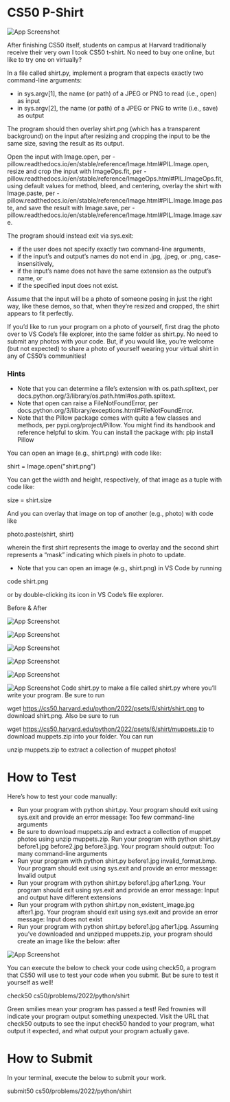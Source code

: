 # CS50 P-Shirt



![App Screenshot](https://cs50.harvard.edu/python/2022/psets/6/shirt/took.png)

After finishing CS50 itself, students on campus at Harvard traditionally receive their very own I took CS50 t-shirt. No need to buy one online, but like to try one on virtually?

In a file called shirt.py, implement a program that expects exactly two command-line arguments:

* in sys.argv[1], the name (or path) of a JPEG or PNG to read (i.e., open) as input
* in sys.argv[2], the name (or path) of a JPEG or PNG to write (i.e., save) as output

The program should then overlay shirt.png (which has a transparent background) on the input after resizing and cropping the input to be the same size, saving the result as its output.

Open the input with Image.open, per - pillow.readthedocs.io/en/stable/reference/Image.html#PIL.Image.open, 
resize and crop the input with ImageOps.fit, per - pillow.readthedocs.io/en/stable/reference/ImageOps.html#PIL.ImageOps.fit, 
using default values for method, bleed, and centering, overlay the shirt with Image.paste, per - pillow.readthedocs.io/en/stable/reference/Image.html#PIL.Image.Image.paste, 
and save the result with Image.save, per - pillow.readthedocs.io/en/stable/reference/Image.html#PIL.Image.Image.save.

The program should instead exit via sys.exit:

* if the user does not specify exactly two command-line arguments,
* if the input’s and output’s names do not end in .jpg, .jpeg, or .png, case-insensitively,
* if the input’s name does not have the same extension as the output’s name, or
* if the specified input does not exist.

Assume that the input will be a photo of someone posing in just the right way, like these demos, so that, when they’re resized and cropped, the shirt appears to fit perfectly.

If you’d like to run your program on a photo of yourself, first drag the photo over to VS Code’s file explorer, into the same folder as shirt.py. No need to submit any photos with your code. But, if you would like, you’re welcome (but not expected) to share a photo of yourself wearing your virtual shirt in any of CS50’s communities!

### Hints

* Note that you can determine a file’s extension with os.path.splitext, per docs.python.org/3/library/os.path.html#os.path.splitext.
* Note that open can raise a FileNotFoundError, per docs.python.org/3/library/exceptions.html#FileNotFoundError.
* Note that the Pillow package comes with quite a few classes and methods, per pypi.org/project/Pillow. You might find its handbook and reference helpful to skim. You can install the package with:
pip install Pillow

You can open an image (e.g., shirt.png) with code like:

shirt = Image.open("shirt.png")

You can get the width and height, respectively, of that image as a tuple with code like:

size = shirt.size

And you can overlay that image on top of another (e.g., photo) with code like

photo.paste(shirt, shirt)

wherein the first shirt represents the image to overlay and the second shirt represents a “mask” indicating which pixels in photo to update.

* Note that you can open an image (e.g., shirt.png) in VS Code by running

code shirt.png

or by double-clicking its icon in VS Code’s file explorer.

Before & After



![App Screenshot](https://cs50.harvard.edu/python/2022/psets/6/shirt/before1.jpg)

![App Screenshot](https://cs50.harvard.edu/python/2022/psets/6/shirt/after1.jpg)

![App Screenshot](https://cs50.harvard.edu/python/2022/psets/6/shirt/before2.jpg)

![App Screenshot](https://cs50.harvard.edu/python/2022/psets/6/shirt/after2.jpg)

![App Screenshot](https://cs50.harvard.edu/python/2022/psets/6/shirt/before3.jpg)

![App Screenshot](https://cs50.harvard.edu/python/2022/psets/6/shirt/after3.jpg)
Code shirt.py to make a file called shirt.py where you’ll write your program. Be sure to run

wget https://cs50.harvard.edu/python/2022/psets/6/shirt/shirt.png
to download shirt.png. Also be sure to run

wget https://cs50.harvard.edu/python/2022/psets/6/shirt/muppets.zip
to download muppets.zip into your folder. You can run

unzip muppets.zip
to extract a collection of muppet photos!

# How to Test

Here’s how to test your code manually:

* Run your program with python shirt.py. Your program should exit using sys.exit and provide an error message:
Too few command-line arguments   
* Be sure to download muppets.zip and extract a collection of muppet photos using unzip muppets.zip. Run your program with python shirt.py before1.jpg before2.jpg before3.jpg. Your program should output:
Too many command-line arguments
* Run your program with python shirt.py before1.jpg invalid_format.bmp. Your program should exit using sys.exit and provide an error message:
Invalid output
* Run your program with python shirt.py before1.jpg after1.png. Your program should exit using sys.exit and provide an error message:
Input and output have different extensions
* Run your program with python shirt.py non_existent_image.jpg after1.jpg. Your program should exit using sys.exit and provide an error message:
Input does not exist
* Run your program with python shirt.py before1.jpg after1.jpg. Assuming you’ve downloaded and unzipped muppets.zip, your program should create an image like the below:
after

![App Screenshot](https://cs50.harvard.edu/python/2022/psets/6/shirt/after1.jpg)

You can execute the below to check your code using check50, a program that CS50 will use to test your code when you submit. But be sure to test it yourself as well!

check50 cs50/problems/2022/python/shirt

Green smilies mean your program has passed a test! Red frownies will indicate your program output something unexpected. Visit the URL that check50 outputs to see the input check50 handed to your program, what output it expected, and what output your program actually gave.

# How to Submit

In your terminal, execute the below to submit your work.

submit50 cs50/problems/2022/python/shirt